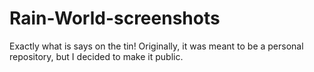 # Rain-World-screenshots
Exactly what is says on the tin! Originally, it was meant to be a personal repository, but I decided to make it public.
